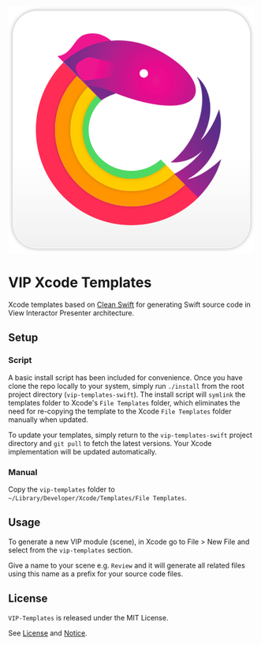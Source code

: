 ![VIP+Rx](https://raw.githubusercontent.com/matcartmill/vip-templates-swift/master/Vip+Rx.png)

# VIP Xcode Templates

Xcode templates based on [Clean Swift](https://clean-swift.com) for generating Swift source code in View Interactor Presenter architecture.

## Setup

### Script

A basic install script has been included for convenience. Once you have clone the repo locally to your system, simply run `./install` from the root project directory (`vip-templates-swift`).
The install script will `symlink` the templates folder to Xcode's `File Templates` folder, which eliminates the need for re-copying the template to the Xcode `File Templates` folder manually when updated.

To update your templates, simply return to the `vip-templates-swift` project directory and `git pull` to fetch the latest versions. Your Xcode implementation will be updated automatically.

### Manual

Copy the `vip-templates` folder to `~/Library/Developer/Xcode/Templates/File Templates`.

## Usage

To generate a new VIP module (scene), in Xcode go to File > New File and select from the `vip-templates` section.

Give a name to your scene e.g. `Review` and it will generate all related files using this name as a prefix for your source code files.

## License

`VIP-Templates` is released under the MIT License.

See [License](LICENSE) and [Notice](NOTICE).
